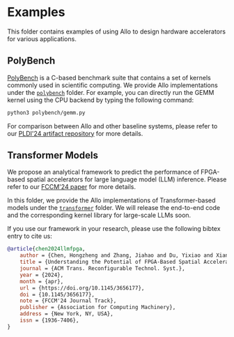 <!--- Copyright Allo authors. All Rights Reserved. -->
<!--- SPDX-License-Identifier: Apache-2.0  -->

# Examples

This folder contains examples of using Allo to design hardware accelerators for various applications.

## PolyBench
[PolyBench](https://github.com/MatthiasJReisinger/PolyBenchC-4.2.1) is a C-based benchmark suite that contains a set of kernels commonly used in scientific computing. We provide Allo implementations under the [`polybench`](polybench/) folder. For example, you can directly run the GEMM kernel using the CPU backend by typing the following command:
```bash
python3 polybench/gemm.py
```

For comparison between Allo and other baseline systems, please refer to our [PLDI'24 artifact repository](https://github.com/cornell-zhang/allo-pldi24-artifact) for more details.


## Transformer Models
We propose an analytical framework to predict the performance of FPGA-based spatial accelerators for large language model (LLM) inference. Please refer to our [FCCM'24 paper](https://arxiv.org/abs/2312.15159) for more details.

In this folder, we provide the Allo implementations of Transformer-based models under the [`transformer`](transformer/) folder. We will release the end-to-end code and the corresponding kernel library for large-scale LLMs soon.

If you use our framework in your research, please use the following bibtex entry to cite us:
```bibtex
@article{chen2024llmfpga,
    author = {Chen, Hongzheng and Zhang, Jiahao and Du, Yixiao and Xiang, Shaojie and Yue, Zichao and Zhang, Niansong and Cai, Yaohui and Zhang, Zhiru},
    title = {Understanding the Potential of FPGA-Based Spatial Acceleration for Large Language Model Inference},
    journal = {ACM Trans. Reconfigurable Technol. Syst.},
    year = {2024},
    month = {apr},
    url = {https://doi.org/10.1145/3656177},
    doi = {10.1145/3656177},
    note = {FCCM'24 Journal Track},
    publisher = {Association for Computing Machinery},
    address = {New York, NY, USA},
    issn = {1936-7406},
}
```
